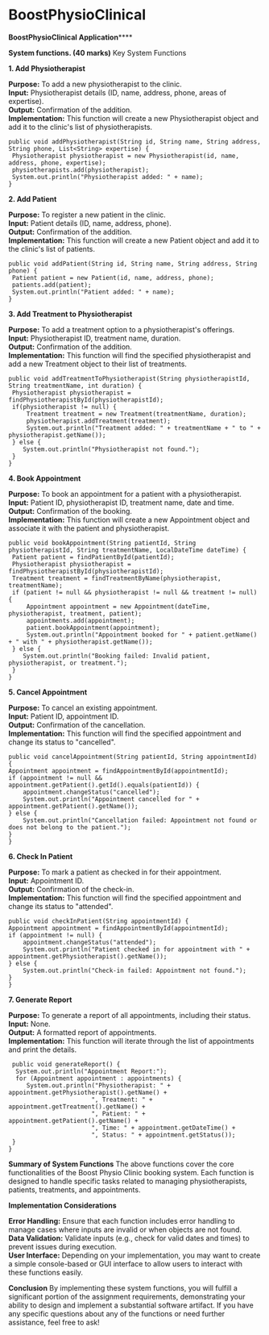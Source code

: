 # BoostPhysioClinical
**BoostPhysioClinical Application******


**System functions. (40 marks)**
Key System Functions

**1. Add Physiotherapist** 

**Purpose:** To add a new physiotherapist to the clinic.      
**Input:** Physiotherapist details (ID, name, address, phone, areas of expertise).    
**Output:** Confirmation of the addition.  
**Implementation:** This function will create a new Physiotherapist object and add it to the clinic's list of physiotherapists.




    public void addPhysiotherapist(String id, String name, String address, String phone, List<String> expertise) {
     Physiotherapist physiotherapist = new Physiotherapist(id, name, address, phone, expertise);
     physiotherapists.add(physiotherapist);
     System.out.println("Physiotherapist added: " + name);
    }



**2. Add Patient**

**Purpose:** To register a new patient in the clinic.  
**Input:** Patient details (ID, name, address, phone).  
**Output:** Confirmation of the addition.  
**Implementation:** This function will create a new Patient object and add it to the clinic's list of patients.



 
 

  
    public void addPatient(String id, String name, String address, String phone) {
     Patient patient = new Patient(id, name, address, phone);
     patients.add(patient);
     System.out.println("Patient added: " + name);
    }
   

**3. Add Treatment to Physiotherapist**

**Purpose:** To add a treatment option to a physiotherapist's offerings.  
**Input:** Physiotherapist ID, treatment name, duration.   
**Output:** Confirmation of the addition.  
**Implementation:** This function will find the specified physiotherapist and add a new Treatment object to their list of treatments.

 


    public void addTreatmentToPhysiotherapist(String physiotherapistId, String treatmentName, int duration) {
     Physiotherapist physiotherapist = findPhysiotherapistById(physiotherapistId);
     if(physiotherapist != null) {
         Treatment treatment = new Treatment(treatmentName, duration);
         physiotherapist.addTreatment(treatment);
         System.out.println("Treatment added: " + treatmentName + " to " + physiotherapist.getName());
     } else {
        System.out.println("Physiotherapist not found.");
     }
    }


**4. Book Appointment**

**Purpose:** To book an appointment for a patient with a physiotherapist.  
**Input:** Patient ID, physiotherapist ID, treatment name, date and time.  
**Output:** Confirmation of the booking.  
**Implementation:** This function will create a new Appointment object and associate it with the patient and physiotherapist.
 

 


    public void bookAppointment(String patientId, String physiotherapistId, String treatmentName, LocalDateTime dateTime) {
     Patient patient = findPatientById(patientId);
     Physiotherapist physiotherapist = findPhysiotherapistById(physiotherapistId);
     Treatment treatment = findTreatmentByName(physiotherapist, treatmentName);
     if (patient != null && physiotherapist != null && treatment != null) {
         Appointment appointment = new Appointment(dateTime, physiotherapist, treatment, patient);
         appointments.add(appointment);
         patient.bookAppointment(appointment);
         System.out.println("Appointment booked for " + patient.getName() + " with " + physiotherapist.getName());
     } else {
        System.out.println("Booking failed: Invalid patient, physiotherapist, or treatment.");
     }
    }


**5. Cancel Appointment**

**Purpose:** To cancel an existing appointment.  
**Input:** Patient ID, appointment ID.  
**Output:** Confirmation of the cancellation.  
**Implementation:** This function will find the specified appointment and change its status to "cancelled".
 
 

    public void cancelAppointment(String patientId, String appointmentId) {
    Appointment appointment = findAppointmentById(appointmentId);
    if (appointment != null && appointment.getPatient().getId().equals(patientId)) {
        appointment.changeStatus("cancelled");
        System.out.println("Appointment cancelled for " + appointment.getPatient().getName());
    } else {
        System.out.println("Cancellation failed: Appointment not found or does not belong to the patient.");
    }
    }
    


**6. Check In Patient**

**Purpose:** To mark a patient as checked in for their appointment.  
**Input:** Appointment ID.  
**Output:** Confirmation of the check-in.  
**Implementation:** This function will find the specified appointment and change its status to "attended".


 
 
    public void checkInPatient(String appointmentId) {
    Appointment appointment = findAppointmentById(appointmentId);
    if (appointment != null) {
        appointment.changeStatus("attended");
        System.out.println("Patient checked in for appointment with " + appointment.getPhysiotherapist().getName());
    } else {
        System.out.println("Check-in failed: Appointment not found.");
    }
    }


    
   

**7. Generate Report**

**Purpose:** To generate a report of all appointments, including their status.  
**Input:** None.  
**Output:** A formatted report of appointments.  
**Implementation:** This function will iterate through the list of appointments and print the details.
 
 


  
   
     public void generateReport() {
      System.out.println("Appointment Report:");
      for (Appointment appointment : appointments) {
         System.out.println("Physiotherapist: " + appointment.getPhysiotherapist().getName() +
                           ", Treatment: " + appointment.getTreatment().getName() +
                           ", Patient: " + appointment.getPatient().getName() +
                           ", Time: " + appointment.getDateTime() +
                           ", Status: " + appointment.getStatus());
     }
    }



**Summary of System Functions**
The above functions cover the core functionalities of the Boost Physio Clinic booking system. Each function is designed to handle specific tasks related to managing physiotherapists, patients, treatments, and appointments.

**Implementation Considerations**

**Error Handling:** Ensure that each function includes error handling to manage cases where inputs are invalid or when objects are not found.  
**Data Validation:** Validate inputs (e.g., check for valid dates and times) to prevent issues during execution.  
**User Interface:** Depending on your implementation, you may want to create a simple console-based or GUI interface to allow users to interact with these functions easily.

**Conclusion**
By implementing these system functions, you will fulfill a significant portion of the assignment requirements, demonstrating your ability to design and implement a substantial software artifact. If you have any specific questions about any of the functions or need further assistance, feel free to ask!
